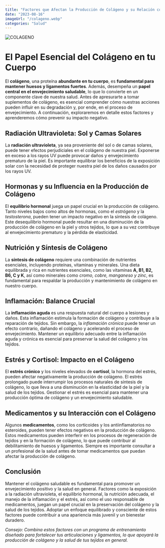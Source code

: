```yaml
---
title: "Factores que Afectan la Producción de Colágeno y su Relación con el Envejecimiento"
date: "2023-08-16"
imageUrl: "/colageno.webp"
categories: "Salud"
---
```


![COLAGENO](/colageno.webp)

# **El Papel Esencial del Colágeno en tu Cuerpo**

El **colágeno**, una proteína **abundante en tu cuerpo**, es **fundamental para mantener huesos y ligamentos fuertes**. Además, desempeña un **papel central en el envejecimiento saludable**, lo que lo convierte en un componente clave de nuestra salud. Antes de apresurarte a tomar suplementos de colágeno, es esencial comprender cómo nuestras acciones pueden influir en su degradación y, por ende, en el proceso de envejecimiento. A continuación, exploraremos en detalle estos factores y aprenderemos cómo prevenir su impacto negativo.

## **Radiación Ultravioleta: Sol y Camas Solares**

La **radiación ultravioleta**, ya sea proveniente del sol o de camas solares, puede tener efectos perjudiciales en el colágeno de nuestra piel. Exponerse en exceso a los rayos UV puede provocar daños y envejecimiento prematuro de la piel. Es importante equilibrar los beneficios de la exposición solar con la necesidad de proteger nuestra piel de los daños causados por los rayos UV.

## **Hormonas y su Influencia en la Producción de Colágeno**

El **equilibrio hormonal** juega un papel crucial en la producción de colágeno. Tanto niveles bajos como altos de hormonas, como el *estrógeno* y la *testosterona*, pueden tener un impacto negativo en la síntesis de colágeno. Este desequilibrio hormonal puede resultar en una disminución de la producción de colágeno en la piel y otros tejidos, lo que a su vez contribuye al envejecimiento prematuro y la pérdida de elasticidad.

## **Nutrición y Síntesis de Colágeno**

La **síntesis de colágeno** requiere una combinación de nutrientes esenciales, incluyendo proteínas, vitaminas y minerales. Una dieta equilibrada y rica en nutrientes esenciales, como las vitaminas **A, B1, B2, B6, C y K**, así como minerales como *cromo, cobre, manganeso y zinc*, es fundamental para respaldar la producción y mantenimiento de colágeno en nuestro cuerpo.

## **Inflamación: Balance Crucial**

La **inflamación aguda** es una respuesta natural del cuerpo a lesiones y daños. Esta inflamación estimula la formación de colágeno y contribuye a la reparación de tejidos. Sin embargo, la *inflamación crónica* puede tener un efecto contrario, dañando el colágeno y acelerando el proceso de envejecimiento. Mantener un equilibrio adecuado entre la inflamación aguda y crónica es esencial para preservar la salud del colágeno y los tejidos.

## **Estrés y Cortisol: Impacto en el Colágeno**

El **estrés crónico** y los niveles elevados de **cortisol**, la hormona del estrés, pueden afectar negativamente la producción de colágeno. El estrés prolongado puede interrumpir los procesos naturales de síntesis de colágeno, lo que lleva a una disminución en la elasticidad de la piel y la salud de los tejidos. Gestionar el estrés es esencial para mantener una producción óptima de colágeno y un envejecimiento saludable.

## **Medicamentos y su Interacción con el Colágeno**

Algunos **medicamentos**, como los corticoides y los antiinflamatorios no esteroides, pueden tener efectos negativos en la producción de colágeno. Estos medicamentos pueden interferir en los procesos de regeneración de tejidos y en la formación de colágeno, lo que puede contribuir al debilitamiento de huesos y ligamentos. Siempre es importante consultar a un profesional de la salud antes de tomar medicamentos que puedan afectar la producción de colágeno.

## **Conclusión**

Mantener el colágeno saludable es fundamental para promover un envejecimiento positivo y la salud en general. Factores como la exposición a la radiación ultravioleta, el equilibrio hormonal, la nutrición adecuada, el manejo de la inflamación y el estrés, así como el uso responsable de medicamentos, juegan un papel crucial en la preservación del colágeno y la salud de los tejidos. Adoptar un enfoque equilibrado y consciente de estos factores puede contribuir a una apariencia más juvenil y un bienestar duradero.

*Consejo: Combina estos factores con un programa de entrenamiento diseñado para fortalecer tus articulaciones y ligamentos, lo que apoyará la producción de colágeno y la salud de tus tejidos en general.*
